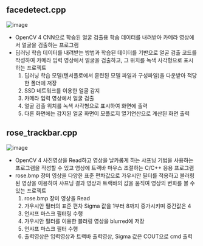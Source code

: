 ## facedetect.cpp
![image](https://github.com/coco-mango/opencv/assets/154478990/7d593678-acba-4e7d-8771-bc60c5549eeb)

- OpenCV 4 CNN으로 학습된 얼굴 검출용 학습 데이터를 내려받아 카메라 영상에서 얼굴을 검출하는 프로그램
- 딥러닝 학습 데이터를 내려받는 방법과 학습된 데이터를 기반으로 얼굴 검출 코드를 작성하여 카메라 입력 영상에서 얼굴을 검출하고, 그 위치를 녹색 사각형으로 표시하는 프로젝트
  1. 딥러닝 학습 모델(텐서플로에서 훈련된 모델 파일과 구성파일)을 다운받아 적당한 폴더에 저장
  2. SSD 네트워크를 이용한 얼굴 감지
  3. 카메라 입력 영상에서 얼굴 검출
  4. 얼굴 검출 위치를 녹색 사각형으로 표시하여 화면에 출력
  5. 다른 화면에는 감지된 얼굴 화면이 모폴로지 열기연산으로 계산된 화면 출력




## rose_trackbar.cpp
![image](https://github.com/coco-mango/opencv/assets/154478990/5ed0f2be-d5e7-4ce6-97e6-a1ada8cd0d78)

- OpenCV 4 사진영상을 Read하고 영상을 날카롭게 하는 샤프닝 기법을 사용하는 프로그램을 작성할 수 있고 영상에 트랙바 마우스 조절하는 C/C++ 응용 프로그램
- rose.bmp 장미 영상을 다양한 표준 편차값으로 가우시안 필터를 적용하고 블러링된 영상을 이용하여 샤프닝 결과 영상과 트랙바의 값을 움직여 영상의 변화를 볼 수 있는 프로젝트
  1. rose.bmp 장미 영상을 Read
  2. 가우시안 필터의 표준 편차 Sigma 값을 1부터 8까지 증가시키며 중간값은 4
  3. 언샤프 마스크 필터링 수행
  4. 가우시안 필터를 이용한 블러링 영상을 blurred에 저장
  5. 언샤프 마스크 필터 수행
  6. 출력영상은 입력영상과 트랙바 출력영상, Sigma 값은 COUT으로 cmd 출력
